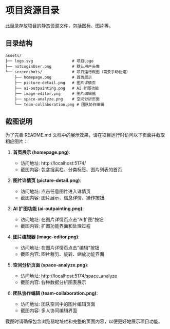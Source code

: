 # 项目资源目录

此目录存放项目的静态资源文件，包括图标、图片等。

## 目录结构

```
assets/
├── logo.svg                 # 项目Logo
├── notLoginUser.png         # 默认用户头像
└── screenshots/             # 项目运行截图（需要手动创建）
    ├── homepage.png         # 首页展示
    ├── picture-detail.png   # 图片详情页
    ├── ai-outpainting.png   # AI 扩图功能
    ├── image-editor.png     # 图片编辑器
    ├── space-analyze.png    # 空间分析页面
    └── team-collaboration.png # 团队协作编辑
```

## 截图说明

为了完善 README.md 文档中的展示效果，请在项目运行时访问以下页面并截取相应图片：

1. **首页展示 (homepage.png)**: 
   - 访问地址: http://localhost:5174/
   - 截图内容: 包含搜索栏、分类标签、图片列表的首页

2. **图片详情页 (picture-detail.png)**:
   - 访问地址: 点击任意图片进入详情页
   - 截图内容: 图片展示、信息详情、操作按钮

3. **AI 扩图功能 (ai-outpainting.png)**:
   - 访问地址: 在图片详情页点击"AI扩图"按钮
   - 截图内容: 扩图功能界面和处理过程

4. **图片编辑器 (image-editor.png)**:
   - 访问地址: 在图片详情页点击"编辑"按钮
   - 截图内容: 图片裁剪、旋转、缩放功能界面

5. **空间分析页面 (space-analyze.png)**:
   - 访问地址: http://localhost:5174/space_analyze
   - 截图内容: 各种数据分析图表展示

6. **团队协作编辑 (team-collaboration.png)**:
   - 访问地址: 团队空间中的图片编辑页面
   - 截图内容: 多人协同编辑界面

截图时请确保包含浏览器地址栏和完整的页面内容，以便更好地展示项目功能。
